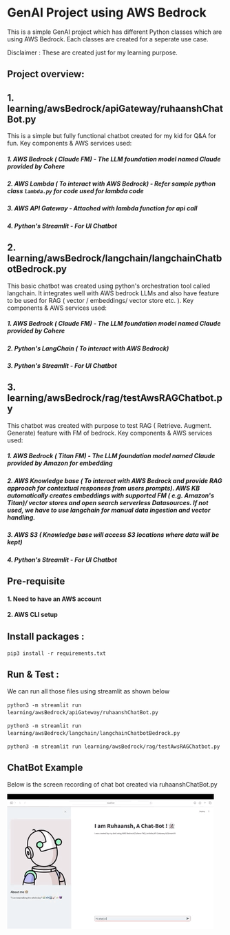 # GenAI Project using AWS Bedrock
This is a simple GenAI project which has different Python classes which are using AWS Bedrock. Each classes are created for a seperate use case. 

Disclaimer : These are created just for my learning purpose. 


## Project overview:

## 1. learning/awsBedrock/apiGateway/ruhaanshChatBot.py 

This is a simple but fully functional chatbot created for my kid for Q&A for fun. 
Key components & AWS services used:
##### 1. AWS Bedrock ( Claude FM) - The LLM foundation model named Claude provided by Cohere 

##### 2. AWS Lambda ( To interact with AWS Bedrock) - Refer sample python class `lambda.py` for code used for lambda code

##### 3. AWS API Gateway - Attached with lambda function for api call 

##### 4. Python's Streamlit - For UI Chatbot


## 2. learning/awsBedrock/langchain/langchainChatbotBedrock.py 

This basic chatbot was created using python's orchestration tool called langchain. It integrates well with AWS bedrock LLMs and also have feature to be used for RAG ( vector / embeddings/ vector store etc. ). 
Key components & AWS services used:
##### 1. AWS Bedrock ( Claude FM) - The LLM foundation model named Claude provided by Cohere 

##### 2. Python's LangChain ( To interact with AWS Bedrock) 

##### 3. Python's Streamlit - For UI Chatbot

## 3. learning/awsBedrock/rag/testAwsRAGChatbot.py 

This chatbot was created with purpose to test RAG ( Retrieve. Augment. Generate) feature with FM of bedrock. Key components & AWS services used:
##### 1. AWS Bedrock ( Titan FM) - The LLM foundation model named Claude provided by Amazon for embedding 

##### 2. AWS Knowledge base ( To interact with AWS Bedrock and provide RAG approach for contextual responses from users prompts). AWS KB automatically creates embeddings with supported FM ( e.g. Amazon's Titan)/ vector stores and open search serverless Datasources. If not used, we have to use langchain for manual data ingestion and vector handling. 

##### 3. AWS S3 ( Knowledge base will access S3 locations where data will be kept) 

##### 4. Python's Streamlit - For UI Chatbot


## Pre-requisite  

#### 1. Need to have an AWS account 
#### 2. AWS CLI setup 



## Install packages :

`pip3 install -r requirements.txt `



## Run & Test :
We can run all those files using streamlit as shown below

`python3 -m streamlit run learning/awsBedrock/apiGateway/ruhaanshChatBot.py`

`python3 -m streamlit run learning/awsBedrock/langchain/langchainChatbotBedrock.py`

`python3 -m streamlit run learning/awsBedrock/rag/testAwsRAGChatbot.py`


## ChatBot Example

Below is the screen recording of chat bot created via ruhaanshChatBot.py

![example](./learning/media/chatBot.GIF)
